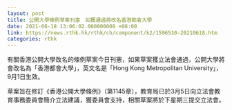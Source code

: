 ```yaml
---
layout: post
title: 公開大學條例草案刊憲　如獲通過將改名香港都會大學
date: 2021-06-18 13:06:02.000000000 +08:00
link: https://news.rthk.hk/rthk/ch/component/k2/1596510-20210618.htm
categories: rthk
---
```


有關香港公開大學改名的條例草案今日刊憲，如果草案獲立法會通過，公開大學將會改名為「香港都會大學」，英文名是「Hong Kong Metropolitan University」，9月1日生效。
 
草案旨在修訂《香港公開大學條例》（第1145章），教育局已於3月5日向立法會教育事務委員會簡介立法建議，獲委員會支持，相關草案將於下星期三提交立法會。
